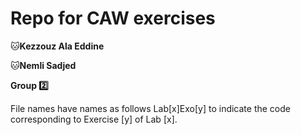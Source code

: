# Repo for CAW exercises

&#x1F431;**Kezzouz Ala Eddine**  
 

🐱**Nemli Sadjed**   

**Group 2️⃣**

File names have names as follows Lab[x]Exo[y] to indicate the code corresponding to Exercise [y] of Lab [x].
